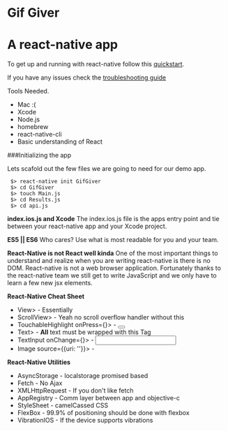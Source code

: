 # Gif Giver
A react-native app
==================

To get up and running with react-native follow this [quickstart]('https://facebook.github.io/react-native/docs/getting-started.html#content').

If you have any issues check the [troubleshooting guide]('https://facebook.github.io/react-native/docs/troubleshooting.html#content')

Tools Needed.

+ Mac :(
+ Xcode
+ Node.js
+ homebrew
+ react-native-cli
+ Basic understanding of React

###Initializing the app

Lets scafold out the few files we are going to need for our demo app.

```
 $> react-native init GifGiver
 $> cd GifGiver
 $> touch Main.js
 $> cd Results.js
 $> cd api.js
```

**index.ios.js and Xcode**
The index.ios.js file is the apps entry point and tie between your react-native app and your Xcode project. 

**ES5 || ES6**
Who cares? Use what is most readable for you and your team.

**React-Native is not React well kinda**
One of the most important things to understand and realize when you are writing react-native is there is no DOM. React-native is not a web browser application. Fortunately thanks to the react-native team we still get to write JavaScript and we only have to learn a few new jsx elements.

**React-Native Cheat Sheet**
+ View> - Essentially <div>
+ ScrollView> - Yeah no scroll overflow handler without this
+ TouchableHighlight onPress={}> - <button>
+ Text> - **All** text must be wrapped with this Tag
+ TextInput onChange={}> - <input>
+ Image source={{uri: ''}}> - <img>

**React-Native Utilities**
+ AsyncStorage - localstorage promised based
+ Fetch - No Ajax
+ XMLHttpRequest - If you don't like fetch
+ AppRegistry - Comm layer between app and objective-c
+ StyleSheet - camelCassed CSS
+ FlexBox - 99.9% of positioning should be done with flexbox
+ VibrationIOS - If the device supports vibrations
